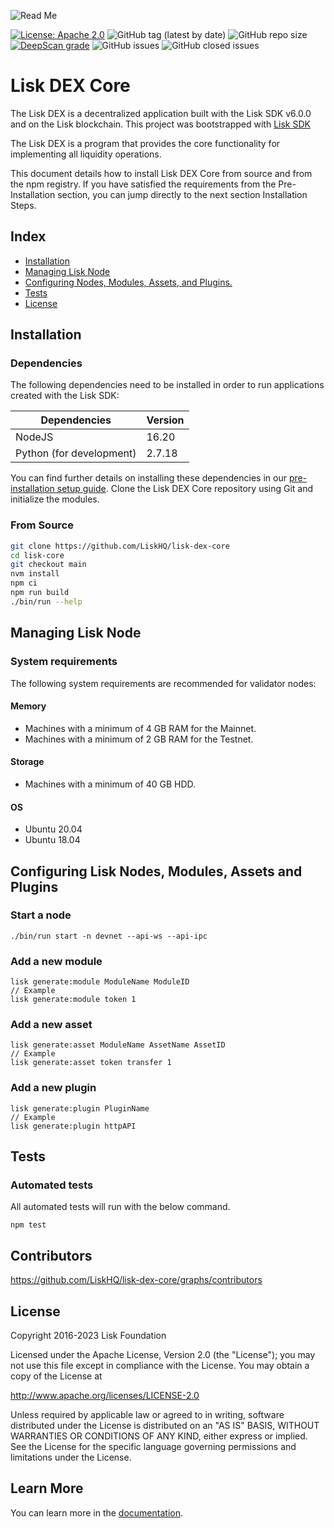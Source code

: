 ![Read Me](https://user-images.githubusercontent.com/44484700/235153140-7efc04d9-4cb4-49b7-9026-949cab424c7e.png)

[![License: Apache 2.0](https://img.shields.io/badge/License-Apache%202.0-blue.svg)](http://www.apache.org/licenses/LICENSE-2.0)
![GitHub tag (latest by date)](https://img.shields.io/github/v/tag/liskHQ/lisk-dex-core)
![GitHub repo size](https://img.shields.io/github/repo-size/liskhq/lisk-dex-core)
[![DeepScan grade](https://deepscan.io/api/teams/6759/projects/8870/branches/113510/badge/grade.svg)](https://deepscan.io/dashboard/#view=project&tid=19600&pid=23052&bid=748279)
![GitHub issues](https://img.shields.io/github/issues-raw/liskhq/lisk-dex-core)
![GitHub closed issues](https://img.shields.io/github/issues-closed-raw/liskhq/lisk-dex-core)

# Lisk DEX Core

The Lisk DEX is a decentralized application built with the Lisk SDK v6.0.0 and on the Lisk blockchain. This project was bootstrapped with [Lisk SDK](https://github.com/LiskHQ/lisk-sdk)

The Lisk DEX is a program that provides the core functionality for implementing all liquidity operations.

This document details how to install Lisk DEX Core from source and from the npm registry. If you have satisfied the requirements from the Pre-Installation section, you can jump directly to the next section Installation Steps.

## Index

- [Installation](#installation)
- [Managing Lisk Node](#managing-lisk-node)
- [Configuring Nodes, Modules, Assets, and Plugins.](#configuring-lisk-node)
- [Tests](#tests)
- [License](#license)

## Installation

### Dependencies

The following dependencies need to be installed in order to run applications created with the Lisk SDK:

| Dependencies             | Version |
| ------------------------ | ------- |
| NodeJS                   | 16.20   |
| Python (for development) | 2.7.18  |

You can find further details on installing these dependencies in our [pre-installation setup guide](https://lisk.com/documentation/lisk-core/setup/source.html#source-pre-install).
Clone the Lisk DEX Core repository using Git and initialize the modules.

### From Source

```bash
git clone https://github.com/LiskHQ/lisk-dex-core
cd lisk-core
git checkout main
nvm install
npm ci
npm run build
./bin/run --help
```

## Managing Lisk Node

### System requirements

The following system requirements are recommended for validator nodes:

#### Memory

- Machines with a minimum of 4 GB RAM for the Mainnet.
- Machines with a minimum of 2 GB RAM for the Testnet.

#### Storage

- Machines with a minimum of 40 GB HDD.

#### OS

- Ubuntu 20.04
- Ubuntu 18.04

## Configuring Lisk Nodes, Modules, Assets and Plugins

### Start a node

```
./bin/run start -n devnet --api-ws --api-ipc
```

### Add a new module

```
lisk generate:module ModuleName ModuleID
// Example
lisk generate:module token 1
```

### Add a new asset

```
lisk generate:asset ModuleName AssetName AssetID
// Example
lisk generate:asset token transfer 1
```

### Add a new plugin

```
lisk generate:plugin PluginName
// Example
lisk generate:plugin httpAPI
```

## Tests

### Automated tests

All automated tests will run with the below command.

```
npm test
```

## Contributors

https://github.com/LiskHQ/lisk-dex-core/graphs/contributors

## License

Copyright 2016-2023 Lisk Foundation

Licensed under the Apache License, Version 2.0 (the "License");
you may not use this file except in compliance with the License.
You may obtain a copy of the License at

http://www.apache.org/licenses/LICENSE-2.0

Unless required by applicable law or agreed to in writing, software
distributed under the License is distributed on an "AS IS" BASIS,
WITHOUT WARRANTIES OR CONDITIONS OF ANY KIND, either express or implied.
See the License for the specific language governing permissions and
limitations under the License.

[lisk documentation site]: https://lisk.com/documentation/lisk-core/

## Learn More

You can learn more in the [documentation](https://lisk.com/documentation/lisk-sdk/).
